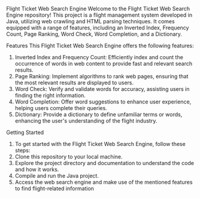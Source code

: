 Flight Ticket Web Search Engine
Welcome to the Flight Ticket Web Search Engine repository! This project is a flight management system developed in Java, utilizing web crawling and HTML parsing techniques. It comes equipped with a range of features, including an Inverted Index, Frequency Count, Page Ranking, Word Check, Word Completion, and a Dictionary.

Features
This Flight Ticket Web Search Engine offers the following features:

1.	Inverted Index and Frequency Count: Efficiently index and count the occurrence of words in web content to provide fast and relevant search results.
2.	Page Ranking: Implement algorithms to rank web pages, ensuring that the most relevant results are displayed to users.
3.	Word Check: Verify and validate words for accuracy, assisting users in finding the right information.
4.	Word Completion: Offer word suggestions to enhance user experience, helping users complete their queries.
5.	Dictionary: Provide a dictionary to define unfamiliar terms or words, enhancing the user's understanding of the flight industry.

Getting Started
1.	To get started with the Flight Ticket Web Search Engine, follow these steps:
2.	Clone this repository to your local machine.
3.	Explore the project directory and documentation to understand the code and how it works.
4.	Compile and run the Java project.
5.	Access the web search engine and make use of the mentioned features to find flight-related information

